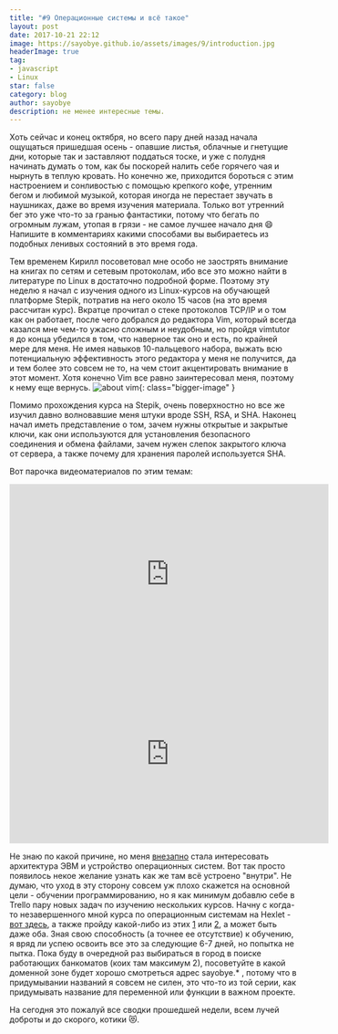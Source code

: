 ```yaml
---
title: "#9 Операционные системы и всё такое"
layout: post
date: 2017-10-21 22:12
image: https://sayobye.github.io/assets/images/9/introduction.jpg
headerImage: true
tag:
- javascript
- Linux
star: false
category: blog
author: sayobye
description: не менее интересные темы.  
---
```


Хоть сейчас и конец октября, но всего пару дней назад начала ощущаться пришедшая осень - опавшие листья, облачные и гнетущие дни, которые так и заставляют поддаться тоске, и уже с полудня начинать думать о том, как бы поскорей налить себе горячего чая и нырнуть в теплую кровать. Но конечно же, приходится бороться с этим настроением и сонливостью с помощью крепкого кофе, утренним бегом и любимой музыкой, которая иногда не перестает звучать в наушниках, даже во время изучения материала. Только вот утренний бег это уже что-то за гранью фантастики, потому что бегать по огромным лужам, утопая в грязи - не самое лучшее начало дня :smile: Напишите в комментариях какими способами вы выбираетесь из подобных ленивых состояний в это время года. 

Тем временем Кирилл посоветовал мне особо не заострять внимание на книгах по сетям и сетевым протоколам, ибо все это можно найти в литературе по Linux в достаточно подробной форме. Поэтому эту неделю я начал с изучения одного из Linux-курсов на обучающей платформе Stepik, потратив на него около 15 часов (на это время рассчитан курс). Вкратце прочитал о стеке протоколов TCP/IP и о том как он работает, после чего добрался до редактора Vim, который всегда казался мне чем-то ужасно сложным и неудобным, но пройдя vimtutor я до конца убедился в том, что наверное так оно и есть, по крайней мере для меня. Не имея навыков 10-пальцевого набора, выжать всю потенциальную эффективность этого редактора у меня не получится, да и тем более это совсем не то, на чем стоит акцентировать внимание в этот момент. Хотя конечно Vim все равно заинтересовал меня, поэтому к нему еще вернусь.
![about vim](https://sayobye.github.io/assets/images/9/comix.png){: class="bigger-image" }

Помимо прохождения курса на Stepik, очень поверхностно но все же изучил давно волновавшие меня штуки вроде SSH, RSA, и SHA. Наконец начал иметь представление о том, зачем нужны открытые и закрытые ключи, как они используются для установления безопасного соединения и обмена файлами, зачем нужен слепок закрытого ключа от сервера, а также почему для хранения паролей используется SHA. 

Вот парочка видеоматериалов по этим темам:
<iframe width="560" height="315" src="https://www.youtube.com/embed/sbVYRf_6Hvg?rel=0&amp;showinfo=0" frameborder="0" allowfullscreen></iframe>

<iframe width="560" height="315" src="https://www.youtube.com/embed/vooHjWxmcIE?rel=0&amp;showinfo=0" frameborder="0" allowfullscreen></iframe>


Не знаю по какой причине, но меня [внезапно](https://sayobye.github.io/assets/images/9/sudden.jpg) стала интересовать архитектура ЭВМ и устройство операционных систем. Вот так просто появилось некое желание узнать как же там всё устроено "внутри". Не думаю, что уход в эту сторону совсем уж плохо скажется на основной цели - обучении программированию, но я как минимум добавлю себе в Trello пару новых задач по изучению нескольких курсов. Начну с когда-то незавершенного мной курса по операционным системам на Hexlet - [вот здесь](https://ru.hexlet.io/courses/operating_systems), а также пройду какой-либо из этих [1](https://stepik.org/course/1780/syllabus) или [2](https://stepik.org/course/253/syllabus), а может быть даже оба.
Зная свою способность (а точнее ее отсутствие) к обучению, я вряд ли успею освоить все это за следующие 6-7 дней, но попытка не пытка. Пока буду в очередной раз выбираться в город в поиске работающих банкоматов (коих там максимум 2), посоветуйте в какой доменной зоне будет хорошо смотреться адрес sayobye.* , потому что в придумывании названий я совсем не силен, это что-то из той серии, как придумывать название для переменной или функции в важном проекте.

На сегодня это пожалуй все сводки прошедшей недели, всем лучей доброты и до скорого, котики :heart_eyes_cat:.  
